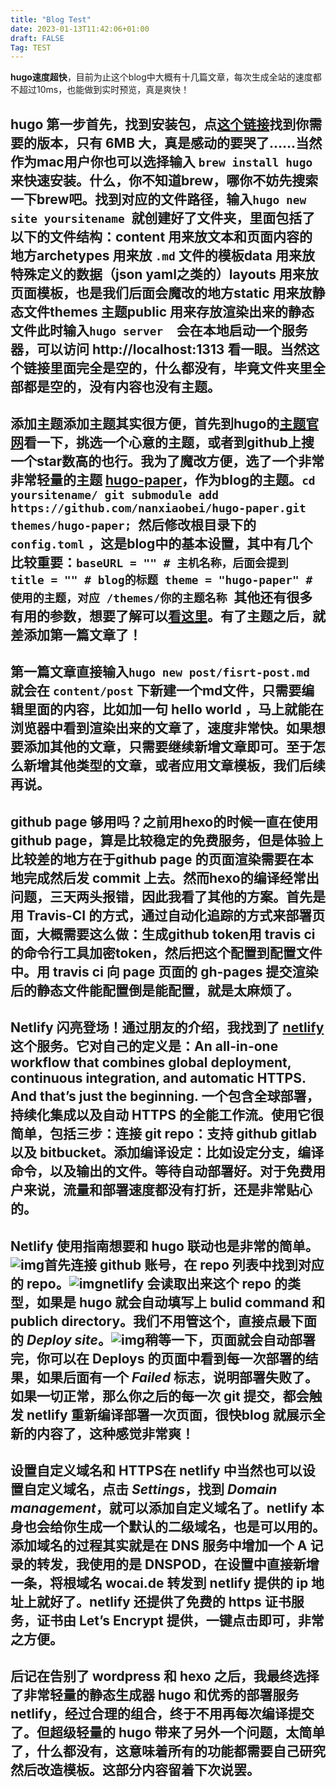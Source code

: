 ```yaml
---
title: "Blog Test"
date: 2023-01-13T11:42:06+01:00
draft: FALSE
Tag: TEST
---
```


**hugo速度超快**，目前为止这个blog中大概有十几篇文章，每次生成全站的速度都不超过10ms，也能做到实时预览，真是爽快！

## hugo 第一步首先，找到安装包，点[这个链接](https://github.com/gohugoio/hugo/releases)找到你需要的版本，只有 **6MB** 大，真是感动的要哭了……当然作为mac用户你也可以选择输入 `brew install hugo` 来快速安装。什么，你不知道brew，哪你不妨先搜索一下brew吧。找到对应的文件路径，输入`hugo new site yoursitename `就创建好了文件夹，里面包括了以下的文件结构：content 用来放文本和页面内容的地方archetypes 用来放 `.md` 文件的模板data 用来放特殊定义的数据（json yaml之类的）layouts 用来放页面模板，也是我们后面会魔改的地方static 用来放静态文件themes 主题public 用来存放渲染出来的静态文件此时输入`hugo server  `会在本地启动一个服务器，可以访问 http://localhost:1313 看一眼。当然这个链接里面完全是空的，什么都没有，毕竟文件夹里全部都是空的，没有内容也没有主题。

## 添加主题添加主题其实很方便，首先到hugo的[主题官网](https://themes.gohugo.io/)看一下，挑选一个心意的主题，或者到github上搜一个star数高的也行。我为了魔改方便，选了一个非常非常轻量的主题 [hugo-paper](https://github.com/nanxiaobei/hugo-paper)，作为blog的主题。`cd yoursitename/ git submodule add https://github.com/nanxiaobei/hugo-paper.git themes/hugo-paper; `然后修改根目录下的 `config.toml` ，这是blog中的基本设置，其中有几个比较重要：`baseURL = "" # 主机名称，后面会提到 title = "" # blog的标题 theme = "hugo-paper" # 使用的主题，对应 /themes/你的主题名称 `其他还有很多有用的参数，想要了解可以[看这里](https://gohugo.io/getting-started/configuration/#toml-configuration)。有了主题之后，就差添加第一篇文章了！

## 第一篇文章直接输入`hugo new post/fisrt-post.md `就会在 `content/post` 下新建一个md文件，只需要编辑里面的内容，比如加一句 hello world ，马上就能在浏览器中看到渲染出来的文章了，速度非常快。如果想要添加其他的文章，只需要继续新增文章即可。至于怎么新增其他类型的文章，或者应用文章模板，我们后续再说。

## github page 够用吗？之前用hexo的时候一直在使用github page，算是比较稳定的免费服务，但是体验上比较差的地方在于github page 的页面渲染需要在本地完成然后发 commit 上去。然而hexo的编译经常出问题，三天两头报错，因此我看了其他的方案。首先是用 Travis-CI 的方式，通过自动化追踪的方式来部署页面，大概需要这么做：生成github token用 travis ci的命令行工具加密token，然后把这个配置到配置文件中。用 travis ci 向 page 页面的 gh-pages 提交渲染后的静态文件能配置倒是能配置，就是太麻烦了。

## Netlify 闪亮登场！通过朋友的介绍，我找到了 [netlify](https://www.netlify.com/) 这个服务。它对自己的定义是：An all-in-one workflow that combines global deployment, continuous integration, and automatic HTTPS. And that’s just the beginning. 一个包含全球部署，持续化集成以及自动 HTTPS 的全能工作流。使用它很简单，包括三步：连接 git repo：支持 github gitlab 以及 bitbucket。添加编译设定：比如设定分支，编译命令，以及输出的文件。等待自动部署好。对于免费用户来说，流量和部署速度都没有打折，还是非常贴心的。

## Netlify 使用指南想要和 hugo 联动也是非常的简单。![img](https://blog-1254831322.cos.ap-beijing.myqcloud.com/blog/2019-05-13-040909.jpg)首先连接 github 账号，在 repo 列表中找到对应的 repo。![img](https://blog-1254831322.cos.ap-beijing.myqcloud.com/blog/2019-05-13-040910.jpg)netlify 会读取出来这个 repo 的类型，如果是 hugo 就会自动填写上 bulid command 和 publich directory。我们不用管这个，直接点最下面的 *Deploy site*。![img](https://blog-1254831322.cos.ap-beijing.myqcloud.com/blog/2019-05-13-040913.jpg)稍等一下，页面就会自动部署完，你可以在 Deploys 的页面中看到每一次部署的结果，如果后面有一个 *Failed* 标志，说明部署失败了。如果一切正常，那么你之后的每一次 git 提交，都会触发 netlify 重新编译部署一次页面，很快blog 就展示全新的内容了，这种感觉非常爽！

## 设置自定义域名和 HTTPS在 netlify 中当然也可以设置自定义域名，点击 *Settings*，找到 *Domain management*，就可以添加自定义域名了。netlify 本身也会给你生成一个默认的二级域名，也是可以用的。添加域名的过程其实就是在 DNS 服务中增加一个 A 记录的转发，我使用的是 DNSPOD，在设置中直接新增一条，将根域名 wocai.de 转发到 netlify 提供的 ip 地址上就好了。netlify 还提供了免费的 https 证书服务，证书由 Let’s Encrypt 提供，一键点击即可，非常之方便。

## 后记在告别了 wordpress 和 hexo 之后，我最终选择了非常轻量的静态生成器 hugo 和优秀的部署服务 netlify，经过合理的组合，终于不用再每次编译提交了。但超级轻量的 hugo 带来了另外一个问题，太简单了，什么都没有，这意味着所有的功能都需要自己研究然后改造模板。这部分内容留着下次说罢。
